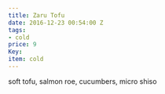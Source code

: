```yaml
---
title: Zaru Tofu
date: 2016-12-23 00:54:00 Z
tags:
- cold
price: 9
Key: 
item: cold
---
```


soft tofu, salmon roe, cucumbers, micro shiso
